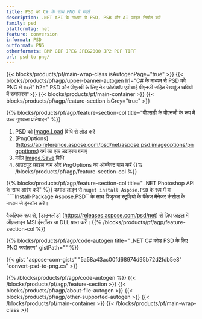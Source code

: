 ```yaml
---
title: PSD को C# के साथ PNG में बदलें
description: .NET API के माध्यम से PSD, PSB और AI फ़ाइल निर्यात करें
family: psd
platformtag: net
feature: conversion
informat: PSD
outformat: PNG
otherformats: BMP GIF JPEG JPEG2000 JP2 PDF TIFF
url: psd-to-png/
---
```


{{< blocks/products/pf/main-wrap-class isAutogenPage="true" >}}
{{< blocks/products/pf/agp/upper-banner-autogen h1="C# के माध्यम से PSD को PNG में बदलें" h2=" PSD और पीएसबी के लिए नेट फोटोशॉप एपीआई पीएनजी सहित रेखापुंज छवियों में रूपांतरण">}}
{{< blocks/products/pf/main-container >}}
{{< blocks/products/pf/agp/feature-section isGrey="true" >}}

{{% blocks/products/pf/agp/feature-section-col title="पीएसडी के पीएनजी के रूप में उच्च गुणवत्ता प्रतिपादन" %}}
1. PSD को [Image.Load](https://apireference.aspose.com/psd/net/aspose.psd/image/methods/load/index) विधि से लोड करें
1. [PngOptions] (https://apireference.aspose.com/psd/net/aspose.psd.imageoptions/pngoptions) वर्ग का एक उदाहरण बनाएं
1. कॉल [Image.Save](https://apireference.aspose.com/psd/net/aspose.psd/image/methods/save/index) विधि
1. आउटपुट फ़ाइल नाम और PngOptions का ऑब्जेक्ट पास करें
{{% /blocks/products/pf/agp/feature-section-col %}}

{{% blocks/products/pf/agp/feature-section-col title=" .NET Photoshop API के साथ आरंभ करें" %}}
कमांड लाइन से ```nuget install Aspose.PSD``` के रूप में या `````Install-Package Aspose.PSD`` के साथ विजुअल स्टूडियो के पैकेज मैनेजर कंसोल के माध्यम से इंस्टॉल करें।

वैकल्पिक रूप से, [डाउनलोड] (https://releases.aspose.com/psd/net) से ज़िप फ़ाइल में ऑफ़लाइन MSI इंस्टॉलर या DLL प्राप्त करें।
{{% /blocks/products/pf/agp/feature-section-col %}}

{{% blocks/products/pf/agp/code-autogen title=" .NET C# कोड PSD के लिए PNG रूपांतरण" gistPath="" %}}

{{< gist "aspose-com-gists" "5a58a43ac00fd68974d95b72d2fdb5e8" "convert-psd-to-png.cs" >}}

{{% /blocks/products/pf/agp/code-autogen %}}
{{< /blocks/products/pf/agp/feature-section >}}
{{< blocks/products/pf/agp/about-file-autogen >}}
{{< blocks/products/pf/agp/other-supported-autogen >}}
{{< /blocks/products/pf/main-container >}}
{{< /blocks/products/pf/main-wrap-class >}}

